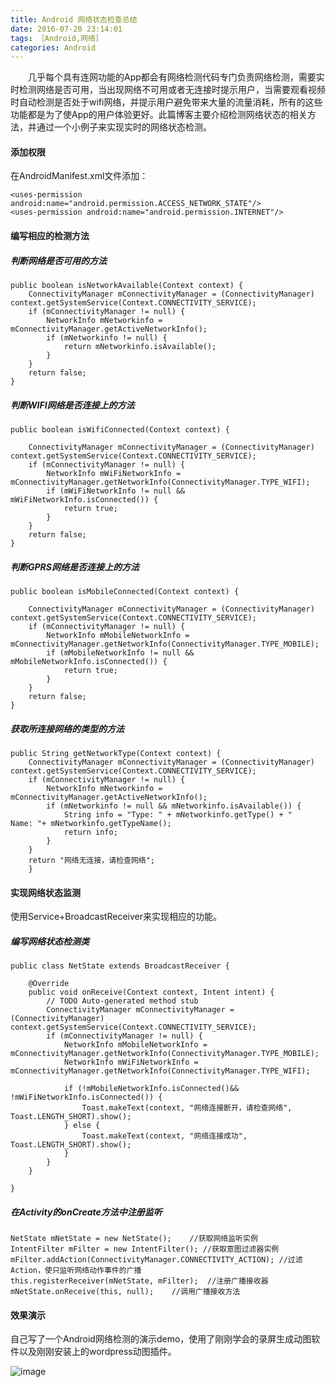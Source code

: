 ```yaml
---
title: Android 网络状态检查总结
date: 2016-07-20 23:14:01
tags: ［Android,网络］
categories: Android
---
```


　　几乎每个具有连网功能的App都会有网络检测代码专门负责网络检测，需要实时检测网络是否可用，当出现网络不可用或者无连接时提示用户，当需要观看视频时自动检测是否处于wifi网络，并提示用户避免带来大量的流量消耗，所有的这些功能都是为了使App的用户体验更好。此篇博客主要介绍检测网络状态的相关方法，并通过一个小例子来实现实时的网络状态检测。

<!--more-->

#### 添加权限

在AndroidManifest.xml文件添加：

```
<uses-permission android:name="android.permission.ACCESS_NETWORK_STATE"/>  
<uses-permission android:name="android.permission.INTERNET"/>  
```

#### 编写相应的检测方法

##### 判断网络是否可用的方法

```
public boolean isNetworkAvailable(Context context) {
    ConnectivityManager mConnectivityManager = (ConnectivityManager) context.getSystemService(Context.CONNECTIVITY_SERVICE);
    if (mConnectivityManager != null) {
        NetworkInfo mNetworkinfo = mConnectivityManager.getActiveNetworkInfo();
        if (mNetworkinfo != null) {
            return mNetworkinfo.isAvailable();
        }
    }
    return false;
}
```

##### 判断WIFI网络是否连接上的方法

```
public boolean isWifiConnected(Context context) {

    ConnectivityManager mConnectivityManager = (ConnectivityManager) context.getSystemService(Context.CONNECTIVITY_SERVICE);
    if (mConnectivityManager != null) {
        NetworkInfo mWiFiNetworkInfo = mConnectivityManager.getNetworkInfo(ConnectivityManager.TYPE_WIFI);
        if (mWiFiNetworkInfo != null && mWiFiNetworkInfo.isConnected()) {
            return true;
        }
    }
    return false;
}
```


##### 判断GPRS网络是否连接上的方法

```
public boolean isMobileConnected(Context context) {

    ConnectivityManager mConnectivityManager = (ConnectivityManager) context.getSystemService(Context.CONNECTIVITY_SERVICE);
    if (mConnectivityManager != null) {
        NetworkInfo mMobileNetworkInfo = mConnectivityManager.getNetworkInfo(ConnectivityManager.TYPE_MOBILE);
        if (mMobileNetworkInfo != null && mMobileNetworkInfo.isConnected()) {
            return true;
        }
    }
    return false;
}
```


##### 获取所连接网络的类型的方法

```
public String getNetworkType(Context context) {
    ConnectivityManager mConnectivityManager = (ConnectivityManager) context.getSystemService(Context.CONNECTIVITY_SERVICE);
    if (mConnectivityManager != null) {
        NetworkInfo mNetworkinfo = mConnectivityManager.getActiveNetworkInfo();
        if (mNetworkinfo != null && mNetworkinfo.isAvailable()) {
            String info = "Type: " + mNetworkinfo.getType() + "    Name: "+ mNetworkinfo.getTypeName();
            return info;
        }
    }
    return "网络无连接，请检查网络";
    }
```

#### 实现网络状态监测

使用Service+BroadcastReceiver来实现相应的功能。

##### 编写网络状态检测类

```
public class NetState extends BroadcastReceiver {

    @Override
    public void onReceive(Context context, Intent intent) {
        // TODO Auto-generated method stub
        ConnectivityManager mConnectivityManager = (ConnectivityManager) context.getSystemService(Context.CONNECTIVITY_SERVICE);
        if (mConnectivityManager != null) {
            NetworkInfo mMobileNetworkInfo = mConnectivityManager.getNetworkInfo(ConnectivityManager.TYPE_MOBILE);
            NetworkInfo mWiFiNetworkInfo = mConnectivityManager.getNetworkInfo(ConnectivityManager.TYPE_WIFI);
            
            if (!mMobileNetworkInfo.isConnected()&& !mWiFiNetworkInfo.isConnected()) {
                Toast.makeText(context, "网络连接断开，请检查网络", Toast.LENGTH_SHORT).show();
            } else {
                Toast.makeText(context, "网络连接成功", Toast.LENGTH_SHORT).show();
            }
        }
    }

}
```

##### 在Activity的onCreate方法中注册监听

```
NetState mNetState = new NetState();    //获取网络监听实例
IntentFilter mFilter = new IntentFilter(); //获取意图过滤器实例
mFilter.addAction(ConnectivityManager.CONNECTIVITY_ACTION); //过滤Action，使只监听网络动作事件的广播
this.registerReceiver(mNetState, mFilter);  //注册广播接收器
mNetState.onReceive(this, null);    //调用广播接收方法
```

#### 效果演示

自己写了一个Android网络检测的演示demo，使用了刚刚学会的录屏生成动图软件以及刚刚安装上的wordpress动图插件。

![image](http://note.youdao.com/favicon.ico)






